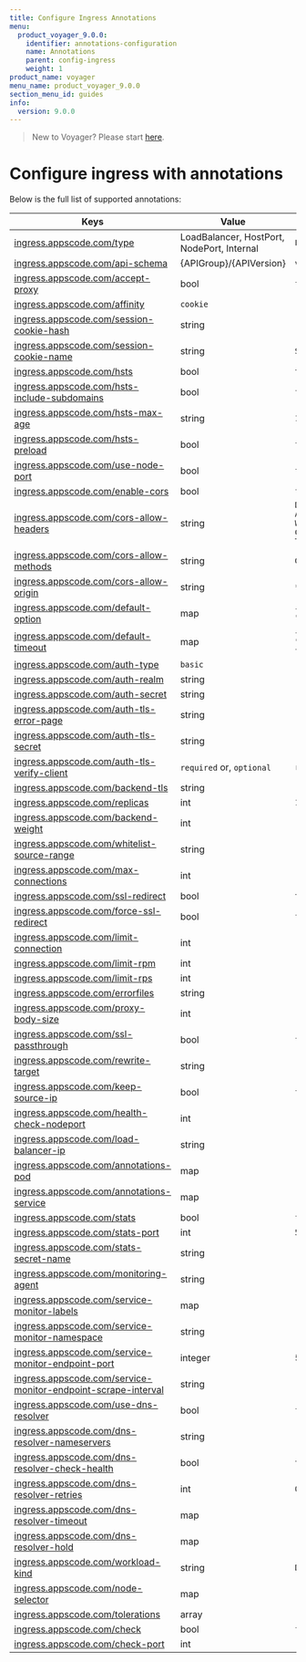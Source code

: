 ```yaml
---
title: Configure Ingress Annotations
menu:
  product_voyager_9.0.0:
    identifier: annotations-configuration
    name: Annotations
    parent: config-ingress
    weight: 1
product_name: voyager
menu_name: product_voyager_9.0.0
section_menu_id: guides
info:
  version: 9.0.0
---
```


> New to Voyager? Please start [here](/products/voyager/9.0.0/concepts/overview).

# Configure ingress with annotations

Below is the full list of supported annotations:

|  Keys  |   Value   |  Default |
|--------|-----------|----------|
| [ingress.appscode.com/type](/products/voyager/9.0.0/concepts/README) | LoadBalancer, HostPort, NodePort, Internal | `LoadBalancer` |
| [ingress.appscode.com/api-schema](/products/voyager/9.0.0/concepts/overview) | {APIGroup}/{APIVersion} | `voyager.appscode.com/v1beta1` |
| [ingress.appscode.com/accept-proxy](/products/voyager/9.0.0/guides/ingress/configuration/accept-proxy) | bool | `false` |
| [ingress.appscode.com/affinity](/products/voyager/9.0.0/guides/ingress/http/sticky-session) | `cookie` | |
| [ingress.appscode.com/session-cookie-hash](/products/voyager/9.0.0/guides/ingress/http/sticky-session) | string | |
| [ingress.appscode.com/session-cookie-name](/products/voyager/9.0.0/guides/ingress/http/sticky-session) | string | `SERVERID` |
| [ingress.appscode.com/hsts](/products/voyager/9.0.0/guides/ingress/http/hsts) | bool | `true` |
| [ingress.appscode.com/hsts-include-subdomains](/products/voyager/9.0.0/guides/ingress/http/hsts) | bool | `false` |
| [ingress.appscode.com/hsts-max-age](/products/voyager/9.0.0/guides/ingress/http/hsts) | string | `15768000` |
| [ingress.appscode.com/hsts-preload](/products/voyager/9.0.0/guides/ingress/http/hsts) | bool | `false` |
| [ingress.appscode.com/use-node-port](/products/voyager/9.0.0/concepts/ingress-types/nodeport) | bool | `false` |
| [ingress.appscode.com/enable-cors](/products/voyager/9.0.0/guides/ingress/http/cors) | bool | `false` |
| [ingress.appscode.com/cors-allow-headers](/products/voyager/9.0.0/guides/ingress/http/cors) | string | `DNT,X-CustomHeader,Keep-Alive,User-Agent,X-Requested-With,If-Modified-Since,Cache-Control,Content-Type,Authorization` |
| [ingress.appscode.com/cors-allow-methods](/products/voyager/9.0.0/guides/ingress/http/cors) | string | `GET,PUT,POST,DELETE,PATCH,OPTIONS` |
| [ingress.appscode.com/cors-allow-origin](/products/voyager/9.0.0/guides/ingress/http/cors) | string | `*` |
| [ingress.appscode.com/default-option](/products/voyager/9.0.0/guides/ingress/configuration/default-options) | map | `{"http-server-close": "true", "dontlognull": "true"}` |
| [ingress.appscode.com/default-timeout](/products/voyager/9.0.0/guides/ingress/configuration/default-timeouts) | map | `{"connect": "50s", "server": "50s", "client": "50s", "client-fin": "50s", "tunnel": "50s"}` |
| [ingress.appscode.com/auth-type](/products/voyager/9.0.0/guides/ingress/security/basic-auth) | `basic` | |
| [ingress.appscode.com/auth-realm](/products/voyager/9.0.0/guides/ingress/security/basic-auth) | string | |
| [ingress.appscode.com/auth-secret](/products/voyager/9.0.0/guides/ingress/security/basic-auth) | string | |
| [ingress.appscode.com/auth-tls-error-page](/products/voyager/9.0.0/guides/ingress/security/tls-auth) | string | |
| [ingress.appscode.com/auth-tls-secret](/products/voyager/9.0.0/guides/ingress/security/tls-auth) | string | |
| [ingress.appscode.com/auth-tls-verify-client](/products/voyager/9.0.0/guides/ingress/security/tls-auth) | `required` or, `optional` | `required` |
| [ingress.appscode.com/backend-tls](/products/voyager/9.0.0/guides/ingress/tls/backend-tls) | string | |
| [ingress.appscode.com/replicas](/products/voyager/9.0.0/guides/ingress/scaling) | int | `1` |
| [ingress.appscode.com/backend-weight](/products/voyager/9.0.0/guides/ingress/http/blue-green-deployment) | int | |
| [ingress.appscode.com/whitelist-source-range](/products/voyager/9.0.0/guides/ingress/configuration/whitelist) | string | |
| [ingress.appscode.com/max-connections](/products/voyager/9.0.0/guides/ingress/configuration/max-connections) | int | |
| [ingress.appscode.com/ssl-redirect](/products/voyager/9.0.0/guides/ingress/configuration/ssl-redirect) | bool | `true` |
| [ingress.appscode.com/force-ssl-redirect](/products/voyager/9.0.0/guides/ingress/configuration/ssl-redirect) | bool | `false` |
| [ingress.appscode.com/limit-connection](/products/voyager/9.0.0/guides/ingress/configuration/rate-limit) | int | |
| [ingress.appscode.com/limit-rpm](/products/voyager/9.0.0/guides/ingress/configuration/rate-limit) | int | |
| [ingress.appscode.com/limit-rps](/products/voyager/9.0.0/guides/ingress/configuration/rate-limit) | int | |
| [ingress.appscode.com/errorfiles](/products/voyager/9.0.0/guides/ingress/configuration/error-files) | string | |
| [ingress.appscode.com/proxy-body-size](/products/voyager/9.0.0/guides/ingress/configuration/body-size) | int | |
| [ingress.appscode.com/ssl-passthrough](/products/voyager/9.0.0/guides/ingress/configuration/ssl-passthrough) | bool | `false` |
| [ingress.appscode.com/rewrite-target](/products/voyager/9.0.0/guides/ingress/configuration/rewrite-target) | string | |
| [ingress.appscode.com/keep-source-ip](/products/voyager/9.0.0/guides/ingress/configuration/keep-source-ip) | bool | `false` |
| [ingress.appscode.com/health-check-nodeport](/products/voyager/9.0.0/guides/ingress/configuration/keep-source-ip) | int | |
| [ingress.appscode.com/load-balancer-ip](/products/voyager/9.0.0/guides/ingress/configuration/loadbalancer-ip) | string | |
| [ingress.appscode.com/annotations-pod](/products/voyager/9.0.0/guides/ingress/configuration/pod-annotations) | map | |
| [ingress.appscode.com/annotations-service](/products/voyager/9.0.0/guides/ingress/configuration/service-annotations) | map | |
| [ingress.appscode.com/stats](/products/voyager/9.0.0/guides/ingress/monitoring/haproxy-stats) | bool | `false` |
| [ingress.appscode.com/stats-port](/products/voyager/9.0.0/guides/ingress/monitoring/haproxy-stats) | int | `56789` |
| [ingress.appscode.com/stats-secret-name](/products/voyager/9.0.0/guides/ingress/monitoring/haproxy-stats) | string | |
| [ingress.appscode.com/monitoring-agent](/products/voyager/9.0.0/guides/ingress/monitoring/using-coreos-prometheus-operator) | string  |         |
| [ingress.appscode.com/service-monitor-labels](/products/voyager/9.0.0/guides/ingress/monitoring/using-coreos-prometheus-operator) | map     |         |
| [ingress.appscode.com/service-monitor-namespace](/products/voyager/9.0.0/guides/ingress/monitoring/using-coreos-prometheus-operator) | string  |         |
| [ingress.appscode.com/service-monitor-endpoint-port](/products/voyager/9.0.0/guides/ingress/monitoring/using-coreos-prometheus-operator) | integer | 56790   |
| [ingress.appscode.com/service-monitor-endpoint-scrape-interval](/products/voyager/9.0.0/guides/ingress/monitoring/using-coreos-prometheus-operator) | string  |         |
| [ingress.appscode.com/use-dns-resolver](/products/voyager/9.0.0/guides/ingress/http/external-svc#using-external-domain) | bool | `false` |
| [ingress.appscode.com/dns-resolver-nameservers](/products/voyager/9.0.0/guides/ingress/http/external-svc#using-external-domain) | string | |
| [ingress.appscode.com/dns-resolver-check-health](/products/voyager/9.0.0/guides/ingress/http/external-svc#using-external-domain) | bool | `true` |
| [ingress.appscode.com/dns-resolver-retries](/products/voyager/9.0.0/guides/ingress/http/external-svc#using-external-domain) | int | `0` |
| [ingress.appscode.com/dns-resolver-timeout](/products/voyager/9.0.0/guides/ingress/http/external-svc#using-external-domain) | map | |
| [ingress.appscode.com/dns-resolver-hold](/products/voyager/9.0.0/guides/ingress/http/external-svc#using-external-domain) | map | |
| [ingress.appscode.com/workload-kind](/products/voyager/9.0.0/guides/ingress/pod-placement#choosing-workload-kind) | string | `Deployment` |
| [ingress.appscode.com/node-selector](/products/voyager/9.0.0/guides/ingress/pod-placement#using-node-selector) | map | |
| [ingress.appscode.com/tolerations](/products/voyager/9.0.0/guides/ingress/pod-placement#using-taints-and-toleration) | array | |
| [ingress.appscode.com/check](/products/voyager/9.0.0/guides/ingress/configuration/health-check) | bool | `false` |
| [ingress.appscode.com/check-port](/products/voyager/9.0.0/guides/ingress/configuration/health-check) | int | |
